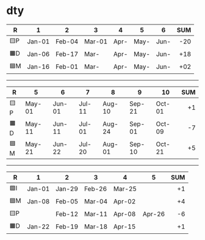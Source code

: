 # dty

| R   | 1      | 2      | 3      | 4      | 5      | 6     | SUM |
| --- | ---    | ---    | ---    | ---    | ---    | ---   | --: |
| 🟨P | Jan-01 | Feb-04 | Mar-01 | Apr-   | May-   | Jun-  | -20 |
| 🟧D | Jan-06 | Feb-17 | Mar-   | Apr-   | May-   | Jun-  | +18 |
| 🟦M | Jan-16 | Feb-01 | Mar-   | Apr-   | May-   | Jun-  | +02 |

---

| R   | 5      | 6      | 7      | 8      | 9      | 10     | SUM |
| --- | ---    | ---    | ---    | ---    | ---    | ---    | --: |
| 🟨P | May-01 | Jun-01 | Jul-11 | Aug-10 | Sep-21 | Oct-01 | +1  |
| 🟧D | May-11 | Jun-11 | Jul-01 | Aug-24 | Sep-01 | Oct-09 | -7  |
| 🟦M | May-21 | Jun-22 | Jul-20 | Aug-01 | Sep-10 | Oct-21 | +5  |

---

| R   | 1      | 2      | 3      | 4      | 5      | SUM |
| --- | ---    | ---    | ---    | ---    | ---    | --: |
| 🟩I | Jan-01 | Jan-29 | Feb-26 | Mar-25 |        | +1  |
| 🟦M | Jan-08 | Feb-05 | Mar-04 | Apr-02 |        | +4  |
| 🟨P |        | Feb-12 | Mar-11 | Apr-08 | Apr-26 | -6  |
| 🟧D | Jan-22 | Feb-19 | Mar-18 | Apr-15 |        | +1  |
